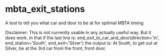 # mbta_exit_stations
A tool to tell you what car and door to be at for optimal MBTA timing

Disclaimer: This is not currently usable in any actually useful way. But it does work, in that if the last line is:
end_exit_to_car_and_door(direction='in', end_station='South', end_exit='Silver')
the output is:
At South, to get out at Silver, be at the 3rd car from the front, front door.

